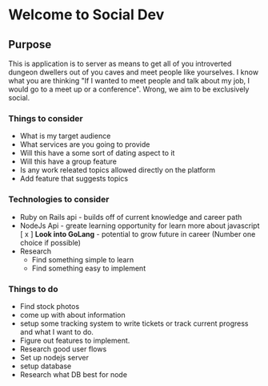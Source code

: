 # Welcome to Social Dev
 
## Purpose
This is application is to server as means to get all of you introverted dungeon dwellers out
of you  caves and meet people like yourselves. I know what you are thinking "If I wanted to
meet people and talk about my job, I would go to a meet up or a conference".  Wrong, we aim
to be exclusively social.
 
### Things to consider
- What is my target audience
- What services are you going to provide
- Will this have a some sort of dating aspect to it
- Will this have a group feature
- Is any work releated topics allowed directly on the platform
- Add feature that suggests topics
 
 
### Technologies to consider
- Ruby on Rails api - builds off of current knowledge and career path
- NodeJs Api - greate learning opportunity for learn more about javascript
[ x ] **Look into GoLang**  - potential to grow future in career (Number one choice if possible)
- Research
    - Find something simple to learn
    - Find something easy to implement
 
### Things to do
- Find stock photos
- come up with about information
- setup some tracking system to write tickets or track current progress and what I want to do.
- Figure out features to implement.
- Research good user flows
- Set up nodejs server
- setup database
- Research what DB best for node
 

